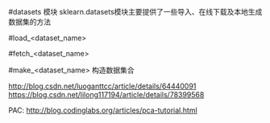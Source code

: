 #datasets 模块
sklearn.datasets模块主要提供了一些导入、在线下载及本地生成数据集的方法


#load_<dataset_name>

#fetch_<dataset_name>

#make_<dataset_name>
构造数据集合




http://blog.csdn.net/luoganttcc/article/details/64440091
https://blog.csdn.net/lilong117194/article/details/78399568

PAC:
http://blog.codinglabs.org/articles/pca-tutorial.html
